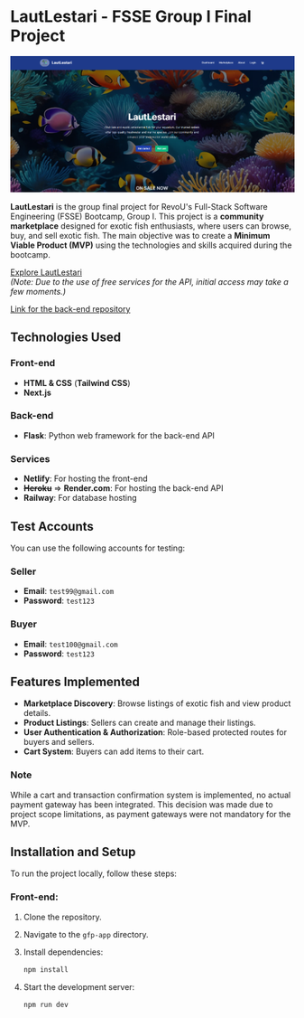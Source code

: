 # LautLestari - FSSE Group I Final Project

![Landing Page](landing-page.png)

**LautLestari** is the group final project for RevoU's Full-Stack Software Engineering (FSSE) Bootcamp, Group I. This project is a **community marketplace** designed for exotic fish enthusiasts, where users can browse, buy, and sell exotic fish. The main objective was to create a **Minimum Viable Product (MVP)** using the technologies and skills acquired during the bootcamp.

[Explore LautLestari](https://lautlestari.netlify.app/)  
*(Note: Due to the use of free services for the API, initial access may take a few moments.)*

[Link for the back-end repository](https://github.com/RWAndhika/LautLestari_BE)

## Technologies Used

### Front-end

- **HTML & CSS** (**Tailwind CSS**)
- **Next.js**

### Back-end

- **Flask**: Python web framework for the back-end API

### Services

- **Netlify**: For hosting the front-end
- **~~Heroku~~** => **Render.com**: For hosting the back-end API
- **Railway**: For database hosting

## Test Accounts

You can use the following accounts for testing:

### Seller

- **Email**: `test99@gmail.com`
- **Password**: `test123`

### Buyer

- **Email**: `test100@gmail.com`
- **Password**: `test123`

## Features Implemented

- **Marketplace Discovery**: Browse listings of exotic fish and view product details.
- **Product Listings**: Sellers can create and manage their listings.
- **User Authentication & Authorization**: Role-based protected routes for buyers and sellers.
- **Cart System**: Buyers can add items to their cart.

### Note

While a cart and transaction confirmation system is implemented, no actual payment gateway has been integrated. This decision was made due to project scope limitations, as payment gateways were not mandatory for the MVP.

## Installation and Setup

To run the project locally, follow these steps:

### Front-end:

1. Clone the repository.
2. Navigate to the `gfp-app` directory.
3. Install dependencies:

    ```bash
    npm install
    ```

4. Start the development server:

    ```bash
    npm run dev
    ```
